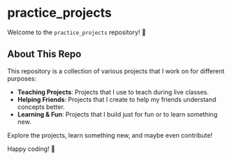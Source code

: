 # practice_projects

Welcome to the `practice_projects` repository! 🎉

## About This Repo

This repository is a collection of various projects that I work on for different purposes:

- **Teaching Projects**: Projects that I use to teach during live classes.
- **Helping Friends**: Projects that I create to help my friends understand concepts better.
- **Learning & Fun**: Projects that I build just for fun or to learn something new.

Explore the projects, learn something new, and maybe even contribute!

Happy coding! 🚀
